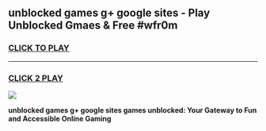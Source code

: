 
## unblocked games g+ google sites - Play Unblocked Gmaes & Free #wfr0m
<h3>
<a href="https://news.freeplayer.one?title=unblocked_games_g+_google_sites&ref=03M">CLICK TO PLAY</a></h3>
<hr>

<h3>
<a href="https://news.freeplayer.one?title=unblocked_games_g+_google_sites&ref=03M">CLICK 2 PLAY</a>
  
</h3>

<a href="https://news.freeplayer.one?title=unblocked_games_g+_google_sites&ref=03M"><img src="https://clearcache.store/games.png"></a>


**unblocked games g+ google sites games unblocked: Your Gateway to Fun and Accessible Online Gaming**
